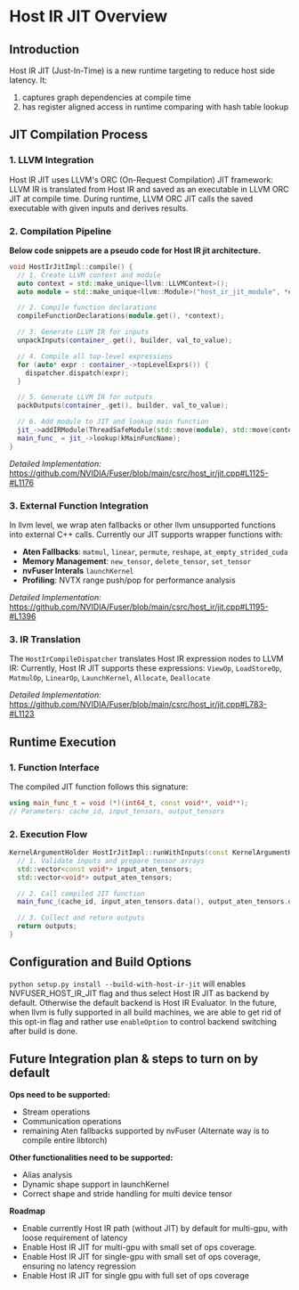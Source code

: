 <!--
 * SPDX-FileCopyrightText: Copyright (c) 2025-present NVIDIA CORPORATION & AFFILIATES.
 * All rights reserved.
 * SPDX-License-Identifier: BSD-3-Clause
-->

# Host IR JIT Overview

## Introduction

Host IR JIT (Just-In-Time) is a new runtime targeting to reduce host side latency. 
It:
1. captures graph dependencies at compile time
2. has register aligned access in runtime comparing with hash table lookup

## JIT Compilation Process

### 1. LLVM Integration
Host IR JIT uses LLVM's ORC (On-Request Compilation) JIT framework:
LLVM IR is translated from Host IR and saved as an executable in LLVM ORC JIT
at compile time. During runtime, LLVM ORC JIT calls the saved executable with
given inputs and derives results.


### 2. Compilation Pipeline

**Below code snippets are a pseudo code for Host IR jit architecture.**

```cpp
void HostIrJitImpl::compile() {
  // 1. Create LLVM context and module
  auto context = std::make_unique<llvm::LLVMContext>();
  auto module = std::make_unique<llvm::Module>("host_ir_jit_module", *context);

  // 2. Compile function declarations
  compileFunctionDeclarations(module.get(), *context);

  // 3. Generate LLVM IR for inputs
  unpackInputs(container_.get(), builder, val_to_value);

  // 4. Compile all top-level expressions
  for (auto* expr : container_->topLevelExprs()) {
    dispatcher.dispatch(expr);
  }

  // 5. Generate LLVM IR for outputs
  packOutputs(container_.get(), builder, val_to_value);

  // 6. Add module to JIT and lookup main function
  jit_->addIRModule(ThreadSafeModule(std::move(module), std::move(context)));
  main_func_ = jit_->lookup(kMainFuncName);
}
```
*Detailed Implementation:* https://github.com/NVIDIA/Fuser/blob/main/csrc/host_ir/jit.cpp#L1125-#L1176

### 3. External Function Integration
In llvm level, we wrap aten fallbacks or other llvm unsupported functions into external C++ calls.
Currently our JIT supports wrapper functions with:

- **Aten Fallbacks**: `matmul`, `linear`, `permute`, `reshape`, `at_empty_strided_cuda`
- **Memory Management**: `new_tensor`, `delete_tensor`, `set_tensor`
- **nvFuser Interals** `launchKernel`
- **Profiling**: NVTX range push/pop for performance analysis
  
*Detailed Implementation:* https://github.com/NVIDIA/Fuser/blob/main/csrc/host_ir/jit.cpp#L1195-#L1396

### 3. IR Translation
The `HostIrCompileDispatcher` translates Host IR expression nodes to LLVM IR:
Currently, Host IR JIT supports these expressions:
`ViewOp`, `LoadStoreOp`, `MatmulOp`, `LinearOp`, `LaunchKernel`, `Allocate`, `Deallocate`

*Detailed Implementation:* https://github.com/NVIDIA/Fuser/blob/main/csrc/host_ir/jit.cpp#L783-#L1123

## Runtime Execution

### 1. Function Interface
The compiled JIT function follows this signature:
```cpp
using main_func_t = void (*)(int64_t, const void**, void**);
// Parameters: cache_id, input_tensors, output_tensors
```

### 2. Execution Flow
```cpp
KernelArgumentHolder HostIrJitImpl::runWithInputs(const KernelArgumentHolder& args) {
  // 1. Validate inputs and prepare tensor arrays
  std::vector<const void*> input_aten_tensors;
  std::vector<void*> output_aten_tensors;

  // 2. Call compiled JIT function
  main_func_(cache_id, input_aten_tensors.data(), output_aten_tensors.data());

  // 3. Collect and return outputs
  return outputs;
}
```

## Configuration and Build Options
`python setup.py install --build-with-host-ir-jit` will enables NVFUSER_HOST_IR_JIT flag and thus select Host IR JIT as
backend by default. Otherwise the default backend is Host IR Evaluator. In the future, when llvm is fully supported in
all build machines, we are able to get rid of this opt-in flag and rather use `enableOption` to control backend switching
after build is done.

## Future Integration plan & steps to turn on by default

**Ops need to be supported:**
- Stream operations
- Communication operations
- remaining Aten fallbacks supported by nvFuser (Alternate way is to compile entire libtorch)

**Other functionalities need to be supported:**
- Alias analysis
- Dynamic shape support in launchKernel
- Correct shape and stride handling for multi device tensor

**Roadmap**
- Enable currently Host IR path (without JIT) by default for multi-gpu, with loose requirement of latency
- Enable Host IR JIT for multi-gpu with small set of ops coverage.
- Enable Host IR JIT for single-gpu with small set of ops coverage, ensuring no latency regression
- Enable Host IR JIT for single gpu with full set of ops coverage
